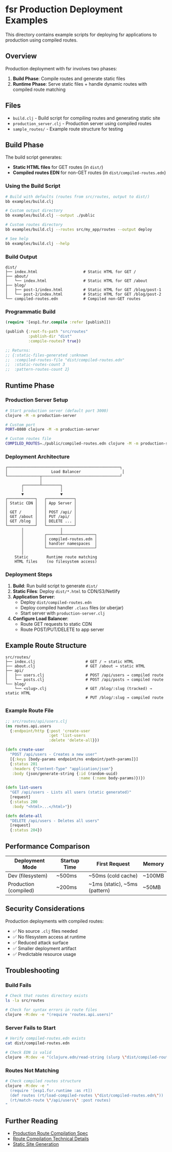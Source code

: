 # fsr Production Deployment Examples

This directory contains example scripts for deploying fsr applications to production using compiled routes.

## Overview

Production deployment with fsr involves two phases:

1. **Build Phase**: Compile routes and generate static files
2. **Runtime Phase**: Serve static files + handle dynamic routes with compiled route matching

## Files

- `build.clj` - Build script for compiling routes and generating static site
- `production_server.clj` - Production server using compiled routes
- `sample_routes/` - Example route structure for testing

## Build Phase

The build script generates:
- **Static HTML files** for GET routes (in `dist/`)
- **Compiled routes EDN** for non-GET routes (in `dist/compiled-routes.edn`)

### Using the Build Script

```bash
# Build with defaults (routes from src/routes, output to dist/)
bb examples/build.clj

# Custom output directory
bb examples/build.clj --output ./public

# Custom routes directory
bb examples/build.clj --routes src/my_app/routes --output deploy

# See help
bb examples/build.clj --help
```

### Build Output

```
dist/
├── index.html                    # Static HTML for GET /
├── about/
│   └── index.html                # Static HTML for GET /about
├── blog/
│   ├── post-1/index.html         # Static HTML for GET /blog/post-1
│   └── post-2/index.html         # Static HTML for GET /blog/post-2
└── compiled-routes.edn           # Compiled non-GET routes
```

### Programmatic Build

```clojure
(require '[esp1.fsr.compile :refer [publish]])

(publish {:root-fs-path "src/routes"
          :publish-dir "dist"
          :compile-routes? true})

;; Returns:
;; {:static-files-generated :unknown
;;  :compiled-routes-file "dist/compiled-routes.edn"
;;  :static-routes-count 3
;;  :pattern-routes-count 2}
```

## Runtime Phase

### Production Server Setup

```bash
# Start production server (default port 3000)
clojure -M -m production-server

# Custom port
PORT=8080 clojure -M -m production-server

# Custom routes file
COMPILED_ROUTES=./public/compiled-routes.edn clojure -M -m production-server
```

### Deployment Architecture

```
┌─────────────────────────────────────────────────┐
│                   Load Balancer                  │
└──────────────┬──────────────────────────────────┘
               │
       ┌───────┴────────┐
       │                │
       ▼                ▼
┌────────────┐   ┌────────────┐
│ Static CDN │   │ App Server │
│            │   │            │
│ GET /      │   │ POST /api/ │
│ GET /about │   │ PUT /api/  │
│ GET /blog  │   │ DELETE ... │
└────────────┘   └────────────┘
       │                │
       │         ┌──────┴──────────────┐
       │         │ compiled-routes.edn │
       │         │ handler namespaces  │
       │         └─────────────────────┘
       │
    Static        Runtime route matching
    HTML files    (no filesystem access)
```

### Deployment Steps

1. **Build**: Run build script to generate `dist/`
2. **Static Files**: Deploy `dist/*.html` to CDN/S3/Netlify
3. **Application Server**:
   - Deploy `dist/compiled-routes.edn`
   - Deploy compiled handler `.class` files (or uberjar)
   - Start server with `production-server.clj`
4. **Configure Load Balancer**:
   - Route GET requests to static CDN
   - Route POST/PUT/DELETE to app server

## Example Route Structure

```
src/routes/
├── index.clj                      # GET / → static HTML
├── about.clj                      # GET /about → static HTML
├── api/
│   ├── users.clj                  # POST /api/users → compiled route
│   └── posts.clj                  # POST /api/posts → compiled route
└── blog/
    └── <slug>.clj                 # GET /blog/:slug (tracked) → static HTML
                                   # PUT /blog/:slug → compiled route
```

### Example Route File

```clojure
;; src/routes/api/users.clj
(ns routes.api.users
  {:endpoint/http {:post 'create-user
                   :get 'list-users
                   :delete 'delete-all}})

(defn create-user
  "POST /api/users - Creates a new user"
  [{:keys [body-params endpoint/ns endpoint/path-params]}]
  {:status 201
   :headers {"Content-Type" "application/json"}
   :body (json/generate-string {:id (random-uuid)
                                :name (:name body-params)})})

(defn list-users
  "GET /api/users - Lists all users (static generated)"
  [request]
  {:status 200
   :body "<html>...</html>"})

(defn delete-all
  "DELETE /api/users - Deletes all users"
  [request]
  {:status 204})
```

## Performance Comparison

| Deployment Mode | Startup Time | First Request | Memory |
|----------------|--------------|---------------|--------|
| Dev (filesystem) | ~500ms | ~50ms (cold cache) | ~100MB |
| Production (compiled) | ~200ms | ~1ms (static), ~5ms (pattern) | ~50MB |

## Security Considerations

Production deployments with compiled routes:
- ✅ No source `.clj` files needed
- ✅ No filesystem access at runtime
- ✅ Reduced attack surface
- ✅ Smaller deployment artifact
- ✅ Predictable resource usage

## Troubleshooting

### Build Fails

```bash
# Check that routes directory exists
ls -la src/routes

# Check for syntax errors in route files
clojure -M:dev -e "(require 'routes.api.users)"
```

### Server Fails to Start

```bash
# Verify compiled-routes.edn exists
cat dist/compiled-routes.edn

# Check EDN is valid
clojure -M:dev -e "(clojure.edn/read-string (slurp \"dist/compiled-routes.edn\"))"
```

### Routes Not Matching

```bash
# Check compiled routes structure
clojure -M:dev -e "
  (require '[esp1.fsr.runtime :as rt])
  (def routes (rt/load-compiled-routes \"dist/compiled-routes.edn\"))
  (rt/match-route \"/api/users\" :post routes)
"
```

## Further Reading

- [Production Route Compilation Spec](../docs/spec/compiled-route-production.md)
- [Route Compilation Technical Details](../docs/tech/route-compilation.md)
- [Static Site Generation](../docs/spec/static-site-generation.md)
